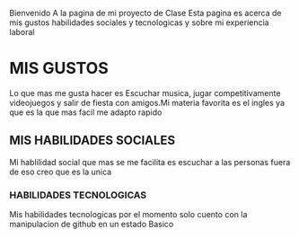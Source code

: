 Bienvenido A la pagina de mi proyecto de Clase 
Esta pagina es acerca de mis gustos  habilidades sociales y tecnologicas y sobre mi experiencia laboral

# MIS GUSTOS
Lo que mas me gusta hacer es Escuchar musica, jugar competitivamente videojuegos y salir de fiesta con amigos.Mi materia favorita es el ingles ya que es la que mas facil me adapto rapido

## MIS HABILIDADES SOCIALES
Mi hablilidad social que mas se me facilita es escuchar a las personas fuera de eso creo que es la unica

### HABILIDADES TECNOLOGICAS
Mis habilidades tecnologicas por el momento solo cuento con la manipulacion de github en un estado Basico
